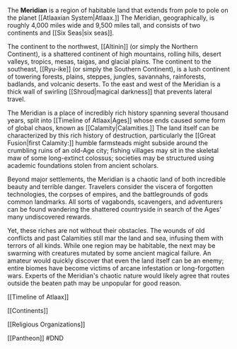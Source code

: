 The **Meridian** is a region of habitable land that extends from pole to pole on the planet [[Atlaaxian System|Atlaax.]] The Meridian, geographically, is roughly 4,000 miles wide and 9,500 miles tall, and consists of two continents and [[Six Seas|six seas]].

The continent to the northwest, [[Altinin]] (or simply the Northern Continent), is a shattered continent of high mountains, rolling hills, desert valleys, tropics, mesas, taigas, and glacial plains. The continent to the southeast, [[Ryu-ike]] (or simply the Southern Continent), is a lush continent of towering forests, plains, steppes, jungles, savannahs, rainforests, badlands, and volcanic deserts. To the east and west of the Meridian is a thick wall of swirling [[Shroud|magical darkness]] that prevents lateral travel.

The Meridian is a place of incredibly rich history spanning several thousand years, split into [[Timeline of Atlaax|Ages]] whose ends caused some form of global chaos, known as [[Calamity|Calamities.]] The land itself can be characterized by this rich history of destruction, particularly the [[Great Fusion|first Calamity:]] humble farmsteads might subside around the crumbling ruins of an old-Age city; fishing villages may sit in the skeletal maw of some long-extinct colossus; societies may be structured using academic foundations stolen from ancient scholars. 

Beyond major settlements, the Meridian is a chaotic land of both incredible beauty and terrible danger. Travelers consider the viscera of forgotten technologies, the corpses of empires, and the battlegrounds of gods common landmarks. All sorts of vagabonds, scavengers, and adventurers can be found wandering the shattered countryside in search of the Ages' many undiscovered rewards. 

Yet, these riches are not without their obstacles. The wounds of old conflicts and past Calamities still mar the land and sea, infusing them with terrors of all kinds. While one region may be habitable, the next may be swarming with creatures mutated by some ancient magical failure. An amateur would quickly discover that even the land itself can be an enemy; entire biomes have become victims of arcane infestation or long-forgotten wars. Experts of the Meridian's chaotic nature would likely agree that routes outside the beaten path may be unpopular for good reason.


  
  

[[Timeline of Atlaax]]

[[Continents]]

[[Religious Organizations]]

[[Pantheon]]
#DND